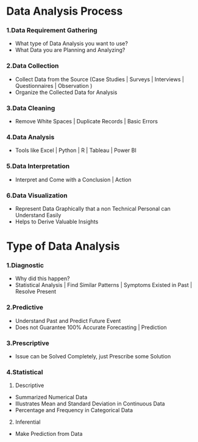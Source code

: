 # Data Analysis Process

### 1.Data Requirement Gathering
- What type of Data Analysis you want to use?
- What Data you are Planning and Analyzing?

### 2.Data Collection
- Collect Data from the Source (Case Studies | Surveys | Interviews | Questionnaires | Observation )
- Organize the Collected Data for Analysis

### 3.Data Cleaning
- Remove White Spaces | Duplicate Records | Basic Errors 

### 4.Data Analysis 
- Tools like Excel | Python | R | Tableau | Power BI

### 5.Data Interpretation
- Interpret and Come with a Conclusion | Action

### 6.Data Visualization
- Represent Data Graphically that a non Technical Personal can Understand Easily
- Helps to Derive Valuable Insights

# Type of Data Analysis

### 1.Diagnostic
- Why did this happen?
- Statistical Analysis | Find Similar Patterns | Symptoms Existed in Past | Resolve Present

### 2.Predictive 
- Understand Past and Predict Future Event
- Does not Guarantee 100% Accurate Forecasting | Prediction

### 3.Prescriptive 
- Issue can be Solved Completely, just Prescribe some Solution

### 4.Statistical 

1. Descriptive 
- Summarized Numerical Data 
- Illustrates Mean and Standard Deviation in Continuous Data 
- Percentage and Frequency in Categorical Data 

2. Inferential 
- Make Prediction from Data 
    
